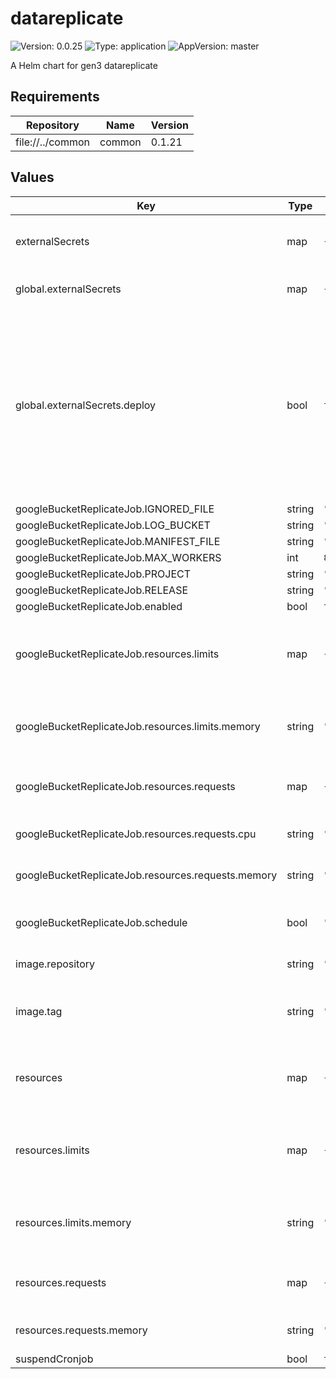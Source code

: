 # datareplicate

![Version: 0.0.25](https://img.shields.io/badge/Version-0.0.25-informational?style=flat-square) ![Type: application](https://img.shields.io/badge/Type-application-informational?style=flat-square) ![AppVersion: master](https://img.shields.io/badge/AppVersion-master-informational?style=flat-square)

A Helm chart for gen3 datareplicate

## Requirements

| Repository | Name | Version |
|------------|------|---------|
| file://../common | common | 0.1.21 |

## Values

| Key | Type | Default | Description |
|-----|------|---------|-------------|
| externalSecrets | map | `{"dcfDataserviceJSONSecret":null,"dcfDataserviceSettingsSecret":null,"deploy":true,"googleCredsSecret":null}` | external secrets for datareplicate jobs |
| global.externalSecrets | map | `{"deploy":true}` | External Secrets settings. |
| global.externalSecrets.deploy | bool | `true` | Will use ExternalSecret resources to pull secrets from Secrets Manager instead of creating them locally. Be cautious as this will override secrets you have deployed. |
| googleBucketReplicateJob.IGNORED_FILE | string | `"gs://replication-input/ignored_files_manifest.csv"` |  |
| googleBucketReplicateJob.LOG_BUCKET | string | `"datarefresh-log"` |  |
| googleBucketReplicateJob.MANIFEST_FILE | string | `"gs://replication-input/GDC_full_sync_active_manifest_20190326_post_DR43.0.tsv"` |  |
| googleBucketReplicateJob.MAX_WORKERS | int | `80` |  |
| googleBucketReplicateJob.PROJECT | string | `"dcf-prod-buckets"` |  |
| googleBucketReplicateJob.RELEASE | string | `"DR43"` |  |
| googleBucketReplicateJob.enabled | bool | `true` |  |
| googleBucketReplicateJob.resources.limits | map | `{"memory":"2Gi"}` | The maximum amount of resources that the container is allowed to use |
| googleBucketReplicateJob.resources.limits.memory | string | `"2Gi"` | The maximum amount of memory the container can use |
| googleBucketReplicateJob.resources.requests | map | `{"cpu":"2","memory":"128Mi"}` | The amount of resources that the container requests |
| googleBucketReplicateJob.resources.requests.cpu | string | `"2"` | The amount of CPU requested |
| googleBucketReplicateJob.resources.requests.memory | string | `"128Mi"` | The amount of memory requested |
| googleBucketReplicateJob.schedule | bool | `"*/30 * * * *"` | Whether to enable the Google bucket replicate job |
| image.repository | string | `"quay.io/cdis/dcf-dataservice"` | Docker repository. |
| image.tag | string | `"master"` | Overrides the image tag whose default is the chart appVersion. |
| resources | map | `{"limits":{"memory":"2Gi"},"requests":{"memory":"512Mi"}}` | Resource requests and limits for the containers in the pod |
| resources.limits | map | `{"memory":"2Gi"}` | The maximum amount of resources that the container is allowed to use |
| resources.limits.memory | string | `"2Gi"` | The maximum amount of memory the container can use |
| resources.requests | map | `{"memory":"512Mi"}` | The amount of resources that the container requests |
| resources.requests.memory | string | `"512Mi"` | The amount of memory requested |
| suspendCronjob | bool | `true` |  |
